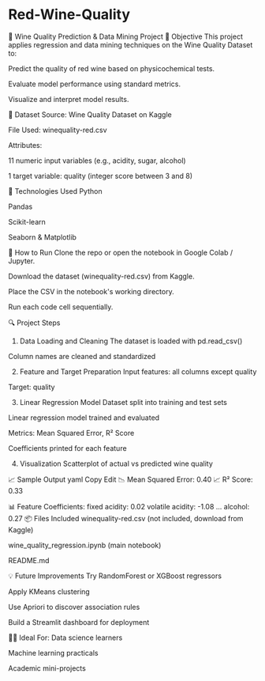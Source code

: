 # Red-Wine-Quality

🍷 Wine Quality Prediction & Data Mining Project
🎯 Objective
This project applies regression and data mining techniques on the Wine Quality Dataset to:

Predict the quality of red wine based on physicochemical tests.

Evaluate model performance using standard metrics.

Visualize and interpret model results.

📁 Dataset
Source: Wine Quality Dataset on Kaggle

File Used: winequality-red.csv

Attributes:

11 numeric input variables (e.g., acidity, sugar, alcohol)

1 target variable: quality (integer score between 3 and 8)

🧰 Technologies Used
Python

Pandas

Scikit-learn

Seaborn & Matplotlib

🚀 How to Run
Clone the repo or open the notebook in Google Colab / Jupyter.

Download the dataset (winequality-red.csv) from Kaggle.

Place the CSV in the notebook's working directory.

Run each code cell sequentially.

🔍 Project Steps
1. Data Loading and Cleaning
The dataset is loaded with pd.read_csv()

Column names are cleaned and standardized

2. Feature and Target Preparation
Input features: all columns except quality

Target: quality

3. Linear Regression Model
Dataset split into training and test sets

Linear regression model trained and evaluated

Metrics: Mean Squared Error, R² Score

Coefficients printed for each feature

4. Visualization
Scatterplot of actual vs predicted wine quality

📈 Sample Output
yaml
Copy
Edit
📉 Mean Squared Error: 0.40
📈 R² Score: 0.33

📊 Feature Coefficients:
fixed acidity: 0.02
volatile acidity: -1.08
...
alcohol: 0.27
📦 Files Included
winequality-red.csv (not included, download from Kaggle)

wine_quality_regression.ipynb (main notebook)

README.md

💡 Future Improvements
Try RandomForest or XGBoost regressors

Apply KMeans clustering

Use Apriori to discover association rules

Build a Streamlit dashboard for deployment

👨‍🏫 Ideal For:
Data science learners

Machine learning practicals

Academic mini-projects

